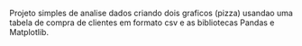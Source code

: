 Projeto simples de analise dados criando dois graficos (pizza) usandao uma tabela de compra de clientes em formato csv e as bibliotecas Pandas e Matplotlib.
